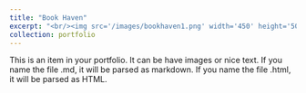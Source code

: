 ```yaml
---
title: "Book Haven"
excerpt: "<br/><img src='/images/bookhaven1.png' width='450' height='500'>"
collection: portfolio
---
```


This is an item in your portfolio. It can be have images or nice text. If you name the file .md, it will be parsed as markdown. If you name the file .html, it will be parsed as HTML. 
